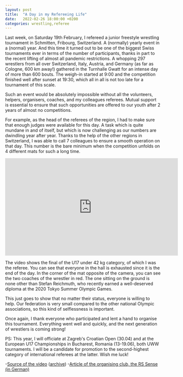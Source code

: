 ```yaml
---
layout: post
title:  "A Day in my Refereeing Life"
date:   2022-02-26 18:00:00 +0200
categories: wrestling,referee
---
```


Last week, on Saturday 19th February, I refereed a junior freestyle wrestling tournament in Schmitten, Fribourg, Switzerland.
A (normally) yearly event in a (normal) year.
And this time it turned out to be one of the biggest Swiss tournaments ever in terms of the number of participants, thanks in part to the recent lifting of almost all pandemic restrictions.
A whopping 297 wrestlers from all over Switzerland, Italy, Austria, and Germany (as far as Cologne, 600 km away!) gathered in the Turnhalle Gwatt for an intense day of more than 600 bouts.
The weigh-in started at 9:00 and the competition finished well after sunset at 19:30, which all in all is not too late for a tournament of this scale.

Such an event would be absolutely impossible without all the volunteers, helpers, organisers, coaches, and my colleagues referees.
Mutual support is essential to ensure that such opportunities are offered to our youth after 2 years of almost no competitions.

For example, as the head of the referees of the region, I had to make sure that enough judges were available for this day.
A task which is quite mundane in and of itself, but which is now challenging as our numbers are dwindling year after year.
Thanks to the help of the other regions in Switzerland, I was able to call 7 colleagues to ensure a smooth operation on that day.
This number is the bare minimum when the competition unfolds on 4 different mats for such a long time.

<center><iframe width="560" height="315" src="https://www.youtube-nocookie.com/embed/E04JQ2kYTd0" title="YouTube video player" frameborder="0" allow="accelerometer; autoplay; clipboard-write; encrypted-media; gyroscope; picture-in-picture" allowfullscreen></iframe></center>

The video shows the final of the U17 under 42 kg category, of which I was the referee.
You can see that everyone in the hall is exhausted since it is the end of the day.
In the corner of the mat opposite of the camera, you can see the two coaches of the wrestler in red.
The one sitting on the ground is none other than Stefan Reichmuth, who recently earned a well-deserved diploma at the 2020 Tokyo Summer Olympic Games.

This just goes to show that no matter their status, everyone is willing to help.
Our federation is very small compared to the other national Olympic associations, so this kind of selflessness is important.

Once again, I thank everyone who participated and lent a hand to organise this tournament.
Everything went well and quickly, and the next generation of wrestlers is coming strong!

PS: This year, I will officiate at Zagreb's Croatian Open (30.04) and at the European U17 Championships in Bucharest, Romania (13-19.06), both UWW tournaments.
I will be a candidate for promotion to the second-highest category of international referees at the latter. Wish me luck!

-[Source of the video](https://www.fitschu.com/sense-videos/) ([archive](https://web.archive.org/web/20221122141907/https://www.fitschu.com/sense-videos/))
-[Article of the organising club, the RS Sense (in German)](https://www.rssense.ch/2022/02/21/25-internationales-senseturnier/)
